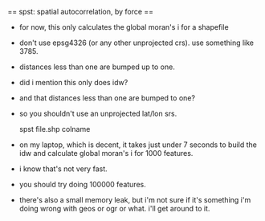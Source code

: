 == spst: spatial autocorrelation, by force ==

- for now, this only calculates the global moran's i for a shapefile
- don't use epsg4326 (or any other unprojected crs). use something like 3785.
- distances less than one are bumped up to one.
- did i mention this only does idw?
- and that distances less than one are bumped to one?
- so you shouldn't use an unprojected lat/lon srs.


    spst file.shp colname

- on my laptop, which is decent, it takes just under 7 seconds to build the idw and calculate global moran's i for 1000 features.
- i know that's not very fast.
- you should try doing 100000 features.
- there's also a small memory leak, but i'm not sure if it's something i'm doing wrong with geos or ogr or what. i'll get around to it.
